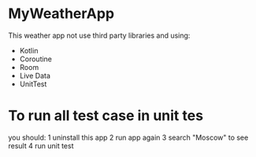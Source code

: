 # MyWeatherApp
This weather app not use third party libraries and using:
- Kotlin
- Coroutine
- Room
- Live Data
- UnitTest

# To run all test case in unit tes
you should:
1 uninstall this app
2 run app again
3 search "Moscow" to see result
4 run unit test
     

